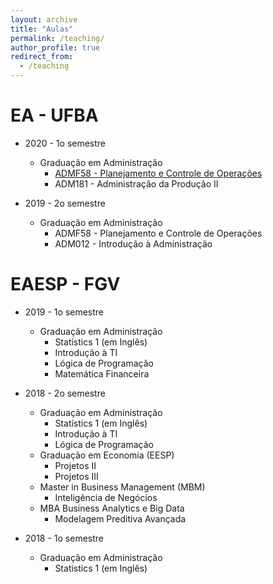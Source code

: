 ```yaml
---
layout: archive
title: "Aulas"
permalink: /teaching/
author_profile: true
redirect_from:
  - /teaching
---
```


EA - UFBA
======
* 2020 - 1o semestre
  * Graduação em Administração
    * [ADMF58 - Planejamento e Controle de Operações](https://tumenas.github.io/teaching/)
    * ADM181 - Administração da Produção II

* 2019 - 2o semestre
  * Graduação em Administração
    * ADMF58 - Planejamento e Controle de Operações
    * ADM012 - Introdução à Administração

EAESP - FGV
======

* 2019 - 1o semestre
  * Graduação em Administração
    * Statístics 1 (em Inglês)
    * Introdução à TI
    * Lógica de Programação
    * Matemática Financeira    
    
* 2018 - 2o semestre
  * Graduação em Administração
    * Statístics 1 (em Inglês)
    * Introdução à TI
    * Lógica de Programação
  * Graduação em Economia (EESP)
    * Projetos II
    * Projetos III
  * Master in Business Management (MBM)
    * Inteligência de Negócios
  * MBA Business Analytics e Big Data
    * Modelagem Preditiva Avançada 
    
* 2018 - 1o semestre
  * Graduação em Administração
    * Statístics 1 (em Inglês)

